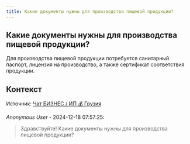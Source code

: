 ```yaml
---
title: Какие документы нужны для производства пищевой продукции?
---
```


## Какие документы нужны для производства пищевой продукции?

Для производства пищевой продукции потребуется санитарный паспорт, лицензия на производство, а также сертификат соответствия продукции.

## Контекст

Источник: [Чат БИЗНЕС / ИП 💰 Грузия](https://t.me/ip_ge)

_Anonymous User_ - 2024-12-18 07:57:25:

> Здравствуйте! Какие документы нужны для производства пищевой продукции?
